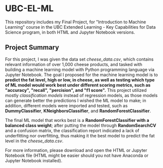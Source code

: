 # UBC-EL-ML
This repository includes my Final Project, for "Introduction to Machine Learning" course in the UBC Extended Learning - Key Capabilities for Data Science program, in both HTML and Jupyter Notebook versions. 

## Project Summary
For this project, I was given the data set *cheese_data.csv*, which contains relevant information of over 1,000 cheese products, and tasked with building a machine learning model with Python programming language via Jupyter Notebook. The goal I proposed for the machine learning model is to **predict the fat level, high or low, in cheese, as well as testing which type of ML model would work best under different scoring metrics, such as "accuracy", "recall", "percision", and "f1 score".** This project utilized mostly *classification models* instead of regression models, as those models can generate better the predictions I wished the ML model to make; in addition, different models were imported and tested, such as **DummyClassifier**, **KNeighborsClassifier**, and **RandomForestClassifier**. 

The final ML model that works best is a **RandomForestClassifier with a balanced class weight**; after putting the model through **RandomSearchCV** and a confusion matrix, the classification report indicated a lack of underfitting nor overfitting, thus making it the best model to predict the fat level in the *cheese_data.csv*.

For more information, please download and open the HTML or Jupyter Notebook file (HTML might be easier should you not have Anaconda or Jupyter Notebook installed).
